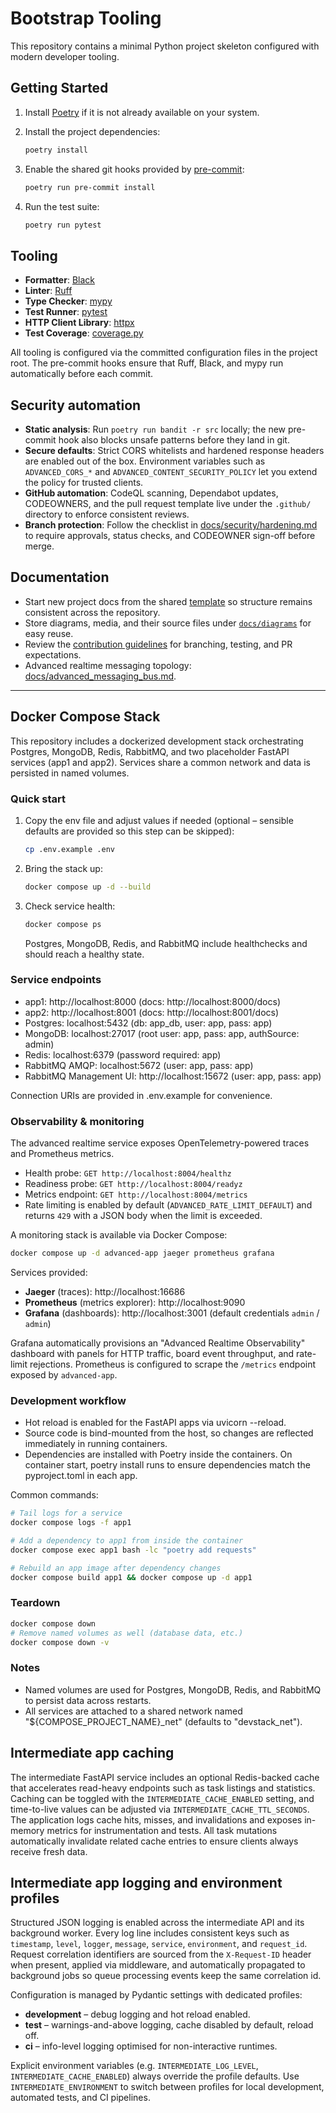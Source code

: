 # Bootstrap Tooling

This repository contains a minimal Python project skeleton configured with modern developer tooling.

## Getting Started

1. Install [Poetry](https://python-poetry.org/docs/#installation) if it is not already available on your system.
2. Install the project dependencies:

   ```bash
   poetry install
   ```

3. Enable the shared git hooks provided by [pre-commit](https://pre-commit.com/):

   ```bash
   poetry run pre-commit install
   ```

4. Run the test suite:

   ```bash
   poetry run pytest
   ```

## Tooling

- **Formatter**: [Black](https://black.readthedocs.io/en/stable/)
- **Linter**: [Ruff](https://docs.astral.sh/ruff/)
- **Type Checker**: [mypy](https://mypy.readthedocs.io/en/stable/)
- **Test Runner**: [pytest](https://docs.pytest.org/)
- **HTTP Client Library**: [httpx](https://www.python-httpx.org/)
- **Test Coverage**: [coverage.py](https://coverage.readthedocs.io/)

All tooling is configured via the committed configuration files in the project root. The pre-commit hooks ensure that Ruff, Black, and mypy run automatically before each commit.

## Security automation

- **Static analysis**: Run `poetry run bandit -r src` locally; the new pre-commit hook also blocks unsafe patterns before they land in git.
- **Secure defaults**: Strict CORS whitelists and hardened response headers are enabled out of the box. Environment variables such as `ADVANCED_CORS_*` and `ADVANCED_CONTENT_SECURITY_POLICY` let you extend the policy for trusted clients.
- **GitHub automation**: CodeQL scanning, Dependabot updates, CODEOWNERS, and the pull request template live under the `.github/` directory to enforce consistent reviews.
- **Branch protection**: Follow the checklist in [docs/security/hardening.md](docs/security/hardening.md) to require approvals, status checks, and CODEOWNER sign-off before merge.

## Documentation

- Start new project docs from the shared [template](docs/template.md) so structure remains consistent across the repository.
- Store diagrams, media, and their source files under [`docs/diagrams`](docs/diagrams/README.md) for easy reuse.
- Review the [contribution guidelines](CONTRIBUTING.md) for branching, testing, and PR expectations.
- Advanced realtime messaging topology: [docs/advanced_messaging_bus.md](docs/advanced_messaging_bus.md).

---

## Docker Compose Stack

This repository includes a dockerized development stack orchestrating Postgres, MongoDB, Redis, RabbitMQ, and two placeholder FastAPI services (app1 and app2). Services share a common network and data is persisted in named volumes.

### Quick start

1. Copy the env file and adjust values if needed (optional – sensible defaults are provided so this step can be skipped):

   ```bash
   cp .env.example .env
   ```

2. Bring the stack up:

   ```bash
   docker compose up -d --build
   ```

3. Check service health:

   ```bash
   docker compose ps
   ```

   Postgres, MongoDB, Redis, and RabbitMQ include healthchecks and should reach a healthy state.

### Service endpoints

- app1: http://localhost:8000 (docs: http://localhost:8000/docs)
- app2: http://localhost:8001 (docs: http://localhost:8001/docs)
- Postgres: localhost:5432 (db: app_db, user: app, pass: app)
- MongoDB: localhost:27017 (root user: app, pass: app, authSource: admin)
- Redis: localhost:6379 (password required: app)
- RabbitMQ AMQP: localhost:5672 (user: app, pass: app)
- RabbitMQ Management UI: http://localhost:15672 (user: app, pass: app)

Connection URIs are provided in .env.example for convenience.

### Observability & monitoring

The advanced realtime service exposes OpenTelemetry-powered traces and Prometheus metrics.

- Health probe: `GET http://localhost:8004/healthz`
- Readiness probe: `GET http://localhost:8004/readyz`
- Metrics endpoint: `GET http://localhost:8004/metrics`
- Rate limiting is enabled by default (`ADVANCED_RATE_LIMIT_DEFAULT`) and returns `429` with
  a JSON body when the limit is exceeded.

A monitoring stack is available via Docker Compose:

```bash
docker compose up -d advanced-app jaeger prometheus grafana
```

Services provided:

- **Jaeger** (traces): http://localhost:16686
- **Prometheus** (metrics explorer): http://localhost:9090
- **Grafana** (dashboards): http://localhost:3001 (default credentials `admin` / `admin`)

Grafana automatically provisions an "Advanced Realtime Observability" dashboard with panels
for HTTP traffic, board event throughput, and rate-limit rejections. Prometheus is configured
to scrape the `/metrics` endpoint exposed by `advanced-app`.

### Development workflow

- Hot reload is enabled for the FastAPI apps via uvicorn --reload.
- Source code is bind-mounted from the host, so changes are reflected immediately in running containers.
- Dependencies are installed with Poetry inside the containers. On container start, poetry install runs to ensure dependencies match the pyproject.toml in each app.

Common commands:

```bash
# Tail logs for a service
docker compose logs -f app1

# Add a dependency to app1 from inside the container
docker compose exec app1 bash -lc "poetry add requests"

# Rebuild an app image after dependency changes
docker compose build app1 && docker compose up -d app1
```

### Teardown

```bash
docker compose down
# Remove named volumes as well (database data, etc.)
docker compose down -v
```

### Notes

- Named volumes are used for Postgres, MongoDB, Redis, and RabbitMQ to persist data across restarts.
- All services are attached to a shared network named "${COMPOSE_PROJECT_NAME}_net" (defaults to "devstack_net").

## Intermediate app caching

The intermediate FastAPI service includes an optional Redis-backed cache that accelerates read-heavy
endpoints such as task listings and statistics. Caching can be toggled with the
`INTERMEDIATE_CACHE_ENABLED` setting, and time-to-live values can be adjusted via
`INTERMEDIATE_CACHE_TTL_SECONDS`. The application logs cache hits, misses, and invalidations and
exposes in-memory metrics for instrumentation and tests. All task mutations automatically invalidate
related cache entries to ensure clients always receive fresh data.

## Intermediate app logging and environment profiles

Structured JSON logging is enabled across the intermediate API and its background worker. Every log
line includes consistent keys such as `timestamp`, `level`, `logger`, `message`, `service`,
`environment`, and `request_id`. Request correlation identifiers are sourced from the
`X-Request-ID` header when present, applied via middleware, and automatically propagated to
background jobs so queue processing events keep the same correlation id.

Configuration is managed by Pydantic settings with dedicated profiles:

- **development** – debug logging and hot reload enabled.
- **test** – warnings-and-above logging, cache disabled by default, reload off.
- **ci** – info-level logging optimised for non-interactive runtimes.

Explicit environment variables (e.g. `INTERMEDIATE_LOG_LEVEL`, `INTERMEDIATE_CACHE_ENABLED`) always
override the profile defaults. Use `INTERMEDIATE_ENVIRONMENT` to switch between profiles for local
development, automated tests, and CI pipelines.
